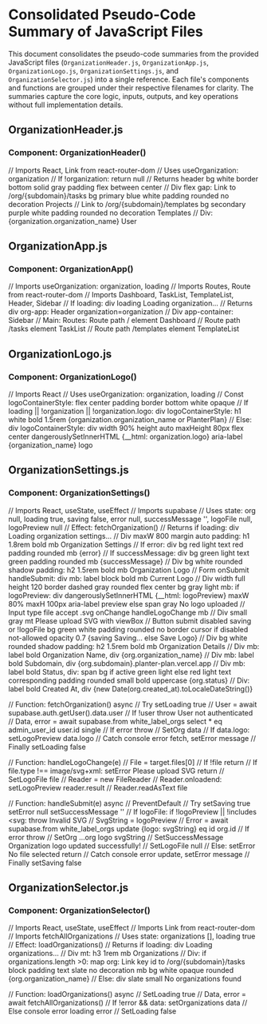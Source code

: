 # Consolidated Pseudo-Code Summary of JavaScript Files

This document consolidates the pseudo-code summaries from the provided JavaScript files (`OrganizationHeader.js`, `OrganizationApp.js`, `OrganizationLogo.js`, `OrganizationSettings.js`, and `OrganizationSelector.js`) into a single reference. Each file's components and functions are grouped under their respective filenames for clarity. The summaries capture the core logic, inputs, outputs, and key operations without full implementation details.

## OrganizationHeader.js

### Component: OrganizationHeader()
// Imports React, Link from react-router-dom
// Uses useOrganization: organization
// If !organization: return null
// Returns header bg white border bottom solid gray padding flex between center
// Div flex gap: Link to /org/{subdomain}/tasks bg primary blue white padding rounded no decoration Projects
// Link to /org/{subdomain}/templates bg secondary purple white padding rounded no decoration Templates
// Div: {organization.organization_name} User

## OrganizationApp.js

### Component: OrganizationApp()
// Imports useOrganization: organization, loading
// Imports Routes, Route from react-router-dom
// Imports Dashboard, TaskList, TemplateList, Header, Sidebar
// If loading: div loading Loading organization...
// Returns div org-app: Header organization=organization
// Div app-container: Sidebar
// Main: Routes: Route path / element Dashboard
// Route path /tasks element TaskList
// Route path /templates element TemplateList

## OrganizationLogo.js

### Component: OrganizationLogo()
// Imports React
// Uses useOrganization: organization, loading
// Const logoContainerStyle: flex center padding border bottom white opaque
// If loading || !organization || !organization.logo: div logoContainerStyle: h1 white bold 1.5rem {organization.organization_name or PlanterPlan}
// Else: div logoContainerStyle: div width 90% height auto maxHeight 80px flex center dangerouslySetInnerHTML {__html: organization.logo} aria-label {organization_name} logo

## OrganizationSettings.js

### Component: OrganizationSettings()
// Imports React, useState, useEffect
// Imports supabase
// Uses state: org null, loading true, saving false, error null, successMessage '', logoFile null, logoPreview null
// Effect: fetchOrganization()
// Returns if loading: div Loading organization settings...
// Div maxW 800 margin auto padding: h1 1.8rem bold mb Organization Settings
// If error: div bg red light text red padding rounded mb {error}
// If successMessage: div bg green light text green padding rounded mb {successMessage}
// Div bg white rounded shadow padding: h2 1.5rem bold mb Organization Logo
// Form onSubmit handleSubmit: div mb: label block bold mb Current Logo
// Div width full height 120 border dashed gray rounded flex center bg gray light mb: if logoPreview: div dangerouslySetInnerHTML {__html: logoPreview} maxW 80% maxH 100px aria-label preview else span gray No logo uploaded
// Input type file accept .svg onChange handleLogoChange mb
// Div small gray mt Please upload SVG with viewBox
// Button submit disabled saving or !logoFile bg green white padding rounded no border cursor if disabled not-allowed opacity 0.7 {saving Saving... else Save Logo}
// Div bg white rounded shadow padding: h2 1.5rem bold mb Organization Details
// Div mb: label bold Organization Name, div {org.organization_name}
// Div mb: label bold Subdomain, div {org.subdomain}.planter-plan.vercel.app
// Div mb: label bold Status, div: span bg if active green light else red light text corresponding padding rounded small bold uppercase {org.status}
// Div: label bold Created At, div {new Date(org.created_at).toLocaleDateString()}

// Function: fetchOrganization() async
// Try setLoading true
// User = await supabase.auth.getUser().data.user
// If !user throw User not authenticated
// Data, error = await supabase.from white_label_orgs select * eq admin_user_id user.id single
// If error throw
// SetOrg data
// If data.logo: setLogoPreview data.logo
// Catch console error fetch, setError message
// Finally setLoading false

// Function: handleLogoChange(e)
// File = target.files[0]
// If !file return
// If file.type !== image/svg+xml: setError Please upload SVG return
// SetLogoFile file
// Reader = new FileReader
// Reader.onloadend: setLogoPreview reader.result
// Reader.readAsText file

// Function: handleSubmit(e) async
// PreventDefault
// Try setSaving true setError null setSuccessMessage ''
// If logoFile: if !logoPreview || !includes <svg: throw Invalid SVG
// SvgString = logoPreview
// Error = await supabase.from white_label_orgs update {logo: svgString} eq id org.id
// If error throw
// SetOrg ...org logo svgString
// SetSuccessMessage Organization logo updated successfully!
// SetLogoFile null
// Else: setError No file selected return
// Catch console error update, setError message
// Finally setSaving false

## OrganizationSelector.js

### Component: OrganizationSelector()
// Imports React, useState, useEffect
// Imports Link from react-router-dom
// Imports fetchAllOrganizations
// Uses state: organizations [], loading true
// Effect: loadOrganizations()
// Returns if loading: div Loading organizations...
// Div mt: h3 1rem mb Organizations
// Div: if organizations.length >0: map org: Link key id to /org/{subdomain}/tasks block padding text slate no decoration mb bg white opaque rounded {org.organization_name}
// Else: div slate small No organizations found

// Function: loadOrganizations() async
// SetLoading true
// Data, error = await fetchAllOrganizations()
// If !error && data: setOrganizations data
// Else console error loading error
// SetLoading false